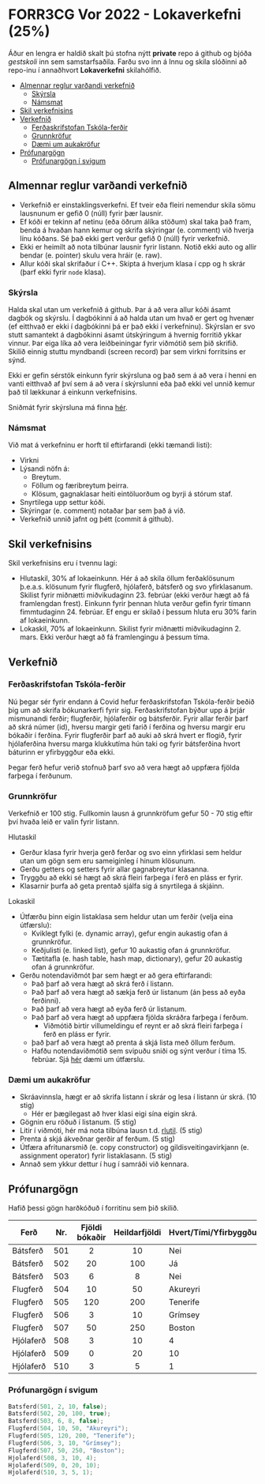# FORR3CG Vor 2022 - Lokaverkefni (25%)

Áður en lengra er haldið skalt þú stofna nýtt **private** repo á github og bjóða *gestskoli* inn sem samstarfsaðila. Farðu svo inn á Innu og skila slóðinni að repo-inu í annaðhvort **Lokaverkefni** skilahólfið.


  - [Almennar reglur varðandi verkefnið](#almennar-reglur-varðandi-verkefnið)
    - [Skýrsla](#skýrsla)
    - [Námsmat](#námsmat)
  - [Skil verkefnisins](#skil-verkefnisins)
  - [Verkefnið](#verkefnið)
    - [Ferðaskrifstofan Tskóla-ferðir](#ferðaskrifstofan-tskóla-ferðir)
    - [Grunnkröfur](#grunnkröfur)
    - [Dæmi um aukakröfur](#dæmi-um-aukakröfur)
  - [Prófunargögn](#prófunargögn)
    - [Prófunargögn í svigum](#prófunargögn-í-svigum)

## Almennar reglur varðandi verkefnið

- Verkefnið er einstaklingsverkefni. Ef tveir eða fleiri nemendur skila sömu lausnunum er gefið 0 (núll) fyrir þær lausnir.
- Ef kóði er tekinn af netinu (eða öðrum álíka stöðum) skal taka það fram, benda á hvaðan hann kemur og skrifa skýringar (e. comment) við hverja línu kóðans. Sé það ekki gert verður gefið 0 (núll) fyrir verkefnið.
- Ekki er heimilt að nota tilbúnar lausnir fyrir listann. Notið ekki auto og allir bendar (e. pointer) skulu vera hráir (e. raw).
- Allur kóði skal skrifaður í C++. Skipta á hverjum klasa í cpp og h skrár (þarf ekki fyrir `node` klasa).
  
### Skýrsla

Halda skal utan um verkefnið á github. Þar á að vera allur kóði ásamt dagbók og skýrslu. Í dagbókinni á að halda utan um hvað er gert og hvenær (ef eitthvað er ekki í dagbókinni þá er það ekki í verkefninu). Skýrslan er svo stutt samantekt á dagbókinni ásamt útskýringum á hvernig forritið ykkar vinnur. Þar eiga líka að vera leiðbeiningar fyrir viðmótið sem þið skrifið. Skilið einnig stuttu myndbandi (screen record) þar sem virkni forritsins er sýnd.

Ekki er gefin sérstök einkunn fyrir skýrsluna og það sem á að vera í henni en vanti eitthvað af því sem á að vera í skýrslunni eða það ekki vel unnið kemur það til lækkunar á einkunn verkefnisins.

Sniðmát fyrir skýrsluna má finna [hér](./skyrsluform.md).

### Námsmat

Við mat á verkefninu er horft til eftirfarandi (ekki tæmandi listi):
- Virkni
- Lýsandi nöfn á:
  - Breytum.
  - Föllum og færibreytum þeirra.
  - Klösum, gagnaklasar heiti eintöluorðum og byrji á stórum staf.
- Snyrtilega upp settur kóði.
- Skýringar (e. comment) notaðar þar sem það á við.
- Verkefnið unnið jafnt og þétt (commit á github).

## Skil verkefnisins

Skil verkefnisins eru í tvennu lagi:

- Hlutaskil, 30% af lokaeinkunn. Hér á að skila öllum ferðaklösunum þ.e.a.s. klösunum fyrir flugferð, hjólaferð, bátsferð og svo yfirklasanum. Skilist fyrir miðnætti miðvikudaginn 23. febrúar (ekki verður hægt að fá framlengdan frest). Einkunn fyrir þennan hluta verður gefin fyrir tímann fimmtudaginn 24. febrúar. Ef engu er skilað í þessum hluta eru 30% farin af lokaeinkunn.
- Lokaskil, 70% af lokaeinkunn. Skilist fyrir miðnætti miðvikudaginn 2. mars. Ekki verður hægt að fá framlengingu á þessum tíma.

## Verkefnið

### Ferðaskrifstofan Tskóla-ferðir

Nú þegar sér fyrir endann á Covid hefur ferðaskrifstofan Tskóla-ferðir beðið þig um að skrifa bókunarkerfi fyrir sig. Ferðaskrifstofan býður upp á þrjár mismunandi ferðir; flugferðir, hjólaferðir og bátsferðir. Fyrir allar ferðir þarf að skrá númer (id), hversu margir geti farið í ferðina og hversu margir eru bókaðir í ferðina. Fyrir flugferðir þarf að auki að skrá hvert er flogið, fyrir hjólaferðina hversu marga klukkutíma hún taki og fyrir bátsferðina hvort báturinn er yfirbyggður eða ekki.

Þegar ferð hefur verið stofnuð þarf svo að vera hægt að uppfæra fjölda farþega í ferðunum. 

### Grunnkröfur

Verkefnið er 100 stig. Fullkomin lausn á grunnkröfum gefur 50 - 70 stig eftir því hvaða leið er valin fyrir listann.

Hlutaskil

- Gerður klasa fyrir hverja gerð ferðar og svo einn yfirklasi sem heldur utan um gögn sem eru sameiginleg í hinum klösunum.
- Gerðu getters og setters fyrir allar gagnabreytur klasanna. 
- Tryggðu að ekki sé hægt að skrá fleiri farþega í ferð en pláss er fyrir.
- Klasarnir þurfa að geta prentað sjálfa sig á snyrtilega á skjáinn.

Lokaskil

- Útfærðu þinn eigin listaklasa sem heldur utan um ferðir (velja eina útfærslu):
  - Kviklegt fylki (e. dynamic array), gefur engin aukastig ofan á grunnkröfur.
  - Keðjulisti (e. linked list), gefur 10 aukastig ofan á grunnkröfur.
  - Tætitafla (e. hash table, hash map, dictionary), gefur 20 aukastig ofan á grunnkröfur.
- Gerðu notendaviðmót þar sem hægt er að gera eftirfarandi:
  - Það þarf að vera hægt að skrá ferð í listann.
  - Það þarf að vera hægt að sækja ferð úr listanum (án þess að eyða ferðinni).
  - Það þarf að vera hægt að eyða ferð úr listanum.
  - Það þarf að vera hægt að uppfæra fjölda skráðra farþega í ferðum.
    - Viðmótið birtir villumeldingu ef reynt er að skrá fleiri farþega í ferð en pláss er fyrir.
  - það þarf að vera hægt að prenta á skjá lista með öllum ferðum.
  - Hafðu notendaviðmótið sem svipuðu sniði og sýnt verður í tíma 15. febrúar. Sjá [hér](https://gist.github.com/gestskoli/b407cf29d8d3852e0fc0146aead12e61) dæmi um útfærslu.

### Dæmi um aukakröfur

- Skráavinnsla, hægt er að skrifa listann í skrár og lesa í listann úr skrá. (10 stig)
  - Hér er þægilegast að hver klasi eigi sína eigin skrá.
- Gögnin eru röðuð í listanum. (5 stig)
- Litir í viðmóti, hér má nota tilbúna lausn t.d. [rlutil](https://github.com/tapio/rlutil). (5 stig)
- Prenta á skjá ákveðnar gerðir af ferðum. (5 stig)
- Útfæra afritunarsmið (e. copy constructor) og gildisveitingavirkjann (e. assignment operator) fyrir listaklasann. (5 stig)
- Annað sem ykkur dettur í hug í samráði við kennara.

## Prófunargögn

Hafið þessi gögn harðkóðuð í forritinu sem þið skilið.

Ferð | Nr. | Fjöldi bókaðir | Heildarfjöldi | Hvert/Tími/Yfirbyggður
--- | --- | :-: | :-: | ---
Bátsferð | 501 | 2 | 10 | Nei
Bátsferð | 502 | 20 | 100 | Já
Bátsferð | 503 | 6 | 8 | Nei
Flugferð | 504 | 10 | 50 | Akureyri
Flugferð | 505 | 120 | 200 | Tenerife
Flugferð | 506 | 3 | 10 | Grímsey
Flugferð | 507 | 50 | 250 | Boston
Hjólaferð | 508 | 3 | 10 | 4
Hjólaferð | 509 | 0 | 20 | 10
Hjólaferð | 510 | 3 | 5 | 1

### Prófunargögn í svigum

```c++
Batsferd(501, 2, 10, false);
Batsferd(502, 20, 100, true);
Batsferd(503, 6, 8, false);
Flugferd(504, 10, 50, "Akureyri");
Flugferd(505, 120, 200, "Tenerife");
Flugferd(506, 3, 10, "Grímsey");
Flugferd(507, 50, 250, "Boston");
Hjolaferd(508, 3, 10, 4);
Hjolaferd(509, 0, 20, 10);
Hjolaferd(510, 3, 5, 1);
```
